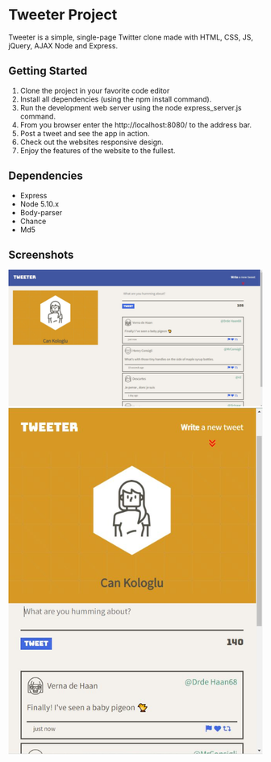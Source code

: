 # Tweeter Project

Tweeter is a simple, single-page Twitter clone made with HTML, CSS, JS, jQuery, AJAX Node and Express.


## Getting Started

1. Clone the project in your favorite code editor
2. Install all dependencies (using the npm install command).
3. Run the development web server using the node express_server.js command.
3. From you browser enter the http://localhost:8080/ to the address bar.
4. Post a tweet and see the app in action.
5. Check out the websites responsive design.
4. Enjoy the features of the website to the fullest.

## Dependencies

- Express
- Node 5.10.x 
- Body-parser
- Chance
- Md5

## Screenshots

!["Screenshot of tweets desktop version"](https://github.com/cankologlu/tweeter/blob/master/docs/tweeter-desktop.png?raw=true)
!["Screenshot of tweets mobile version"](https://github.com/cankologlu/tweeter/blob/master/docs/tweeter-mobile.png?raw=true)